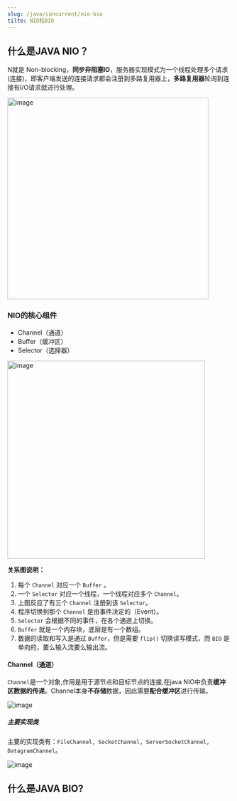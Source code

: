 ```yaml
---
slug: /java/concurrent/nio-bio
tilte: NIO和BIO
---
```


## 什么是JAVA NIO？
N就是 Non-blocking，**同步非阻塞IO**，服务器实现模式为一个线程处理多个请求(连接)，即客户端发送的连接请求都会注册到多路复用器上，**多路复用器**轮询到连接有I/O请求就进行处理。   

<img width="453" alt="image" src="https://user-images.githubusercontent.com/49633468/222096775-401675e3-4d6b-4d78-a524-e4b87e83d8e5.png"></img>

### NIO的核心组件 

  - Channel（通道）
  - Buffer（缓冲区）
  - Selector（选择器）

<img width="445" alt="image" src="https://user-images.githubusercontent.com/49633468/222098759-dc73f231-e24b-47d3-84f3-56890d70f52c.png"></img>

**关系图说明：**
1. 每个 `Channel` 对应一个 `Buffer` 。
2. 一个 `Selector` 对应一个线程，一个线程对应多个 `Channel`。
3. 上图反应了有三个 `Channel` 注册到该 `Selector`。
4. 程序切换到那个 `Channel` 是由事件决定的（Event）。
5. `Selector` 会根据不同的事件，在各个通道上切换。
6. `Buffer` 就是一个内存块，底层是有一个数组。
7. 数据的读取和写入是通过 `Buffer`，但是需要 `flip()` 切换读写模式，而 `BIO` 是单向的，要么输入流要么输出流。

#### Channel（通道）
`Channel`是一个对象,作用是用于源节点和目标节点的连接,在java NIO中负责**缓冲区数据的传递**。Channel本身**不存储**数据，因此需要**配合缓冲区**进行传输。  

![image](https://user-images.githubusercontent.com/49633468/222172615-372fd569-6e96-4f3c-8ca1-a4b8e426d3a1.png)

##### 主要实现类
主要的实现类有：`FileChannel, SocketChannel, ServerSocketChannel, DatagramChannel`。

![image](https://user-images.githubusercontent.com/49633468/222175843-e343ef8c-fe5f-4b37-9ae3-c9cb5cbb49c2.png)


## 什么是JAVA BIO?



